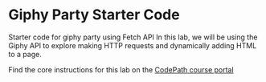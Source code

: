 # Giphy Party Starter Code

Starter code for giphy party using Fetch API
In this lab, we will be using the Giphy API to explore making HTTP requests and dynamically adding HTML to a page.

Find the core instructions for this lab on the [CodePath course portal](https://courses.codepath.org/courses/summer_internship_for_tech_excellence/unit/3#!lab)
